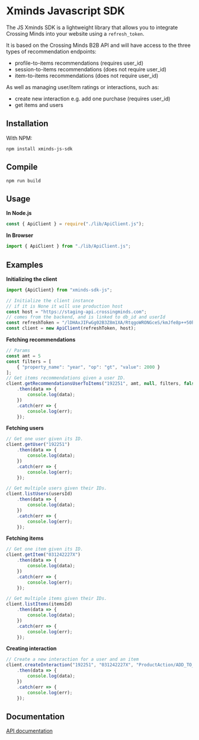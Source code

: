 # Xminds Javascript SDK

The JS Xminds SDK is a lightweight library that allows you to integrate Crossing Minds into your website using a `refresh_token`. 

It is based on the Crossing Minds B2B API and will have access to the three types of recommendation endpoints:
- profile-to-items recommendations (requires user_id)
- session-to-items recommendations (does not require user_id)
- item-to-items recommendations (does not require user_id)


As well as managing user/item ratings or interactions, such as:
- create new interaction e.g. add one purchase (requires user_id)
- get items and users



## Installation

With NPM:
```
npm install xminds-js-sdk
```

## Compile
```
npm run build
```

## Usage

**In Node.js**

```js
const { ApiClient } = require("./lib/ApiClient.js");
```

**In Browser**

```js
import { ApiClient } from "./lib/ApiClient.js";
```

## Examples

**Initializing the client**
```js
import {ApiClient} from "xminds-sdk-js";

// Initialize the client instance
// if it is None it will use production host
const host = "https://staging-api.crossingminds.com";
// comes from the backend, and is linked to db_id and userId
const refreshToken = "/lDHAxJIFwGg02B3Z8m1XA/RtqgoWRONGceS/kmJfe8p++50hOBJnyaqjrU8pPGmFmCvSxk6JPdxTg=="; 
const client = new ApiClient(refreshToken, host);
```

**Fetching recommendations**
```js
// Params
const amt = 5
const filters = [
    { "property_name": "year", "op": "gt", "value": 2000 }
];
// Get items recommendations given a user ID.
client.getRecommendationsUserToItems("192251", amt, null, filters, false)
    .then(data => {
        console.log(data);
    })
    .catch(err => {
        console.log(err);
    });
```

**Fetching users**
```js
// Get one user given its ID.
client.getUser("192251")
    .then(data => {
        console.log(data);
    })
    .catch(err => {
        console.log(err);
    });

// Get multiple users given their IDs.
client.listUsers(usersId)
    .then(data => {
        console.log(data);
    })
    .catch(err => {
        console.log(err);
    });
```

**Fetching items**
```js
// Get one item given its ID.
client.getItem("031242227X")
    .then(data => {
        console.log(data);
    })
    .catch(err => {
        console.log(err);
    });

// Get multiple items given their IDs.
client.listItems(itemsId)
    .then(data => {
        console.log(data);
    })
    .catch(err => {
        console.log(err);
    });
```

**Creating interaction**
```js
// Create a new interaction for a user and an item
client.createInteraction("192251", "031242227X", "ProductAction/ADD_TO_CART", null)
    .then(data => {
        console.log(data);
    })
    .catch(err => {
        console.log(err);
    });
```

## Documentation

[API documentation](https://docs.api.crossingminds.com/index.html)
